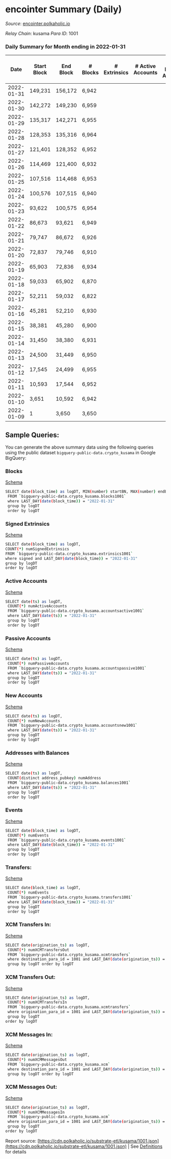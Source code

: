 # encointer Summary (Daily)

_Source_: [encointer.polkaholic.io](https://encointer.polkaholic.io)

*Relay Chain*: kusama
*Para ID*: 1001



### Daily Summary for Month ending in 2022-01-31


| Date    | Start Block | End Block | # Blocks | # Extrinsics | # Active Accounts | # Passive Accounts | # New Accounts | # Addresses | # Events  | # Transfers ($USD) | # XCM Transfers In ($USD) | # XCM Transfers Out ($USD) | # XCM In | # XCM Out | Issues |
|---------|-------------|-----------|----------|--------------|-------------------|--------------------|----------------|-------------|-----------|--------------------|---------------------------|----------------------------|----------|-----------|--------|
| 2022-01-31 | 149,231 | 156,172 | 6,942 |  |  |  |  | 1 | 13,884 |   |   |   |  |  |  |
| 2022-01-30 | 142,272 | 149,230 | 6,959 |  |  |  |  | 1 | 13,918 |   |   |   |  |  |  |
| 2022-01-29 | 135,317 | 142,271 | 6,955 |  |  |  |  | 1 | 13,910 |   |   |   |  |  |  |
| 2022-01-28 | 128,353 | 135,316 | 6,964 |  |  |  |  | 1 | 13,931 |   |   |   |  |  |  |
| 2022-01-27 | 121,401 | 128,352 | 6,952 |  |  |  |  | 1 | 13,904 |   |   |   |  |  |  |
| 2022-01-26 | 114,469 | 121,400 | 6,932 |  |  |  |  | 1 | 13,864 |   |   |   |  |  |  |
| 2022-01-25 | 107,516 | 114,468 | 6,953 |  |  |  |  | 1 | 13,906 |   |   |   |  |  |  |
| 2022-01-24 | 100,576 | 107,515 | 6,940 |  |  |  |  | 1 | 13,880 |   |   |   |  |  |  |
| 2022-01-23 | 93,622 | 100,575 | 6,954 |  |  |  |  | 1 | 13,908 |   |   |   |  |  |  |
| 2022-01-22 | 86,673 | 93,621 | 6,949 |  |  |  |  | 1 | 13,898 |   |   |   |  |  |  |
| 2022-01-21 | 79,747 | 86,672 | 6,926 |  |  |  |  | 1 | 13,855 |   |   |   |  |  |  |
| 2022-01-20 | 72,837 | 79,746 | 6,910 |  |  |  |  | 1 | 13,820 |   |   |   |  |  |  |
| 2022-01-19 | 65,903 | 72,836 | 6,934 |  |  |  |  | 1 | 13,868 |   |   |   |  |  |  |
| 2022-01-18 | 59,033 | 65,902 | 6,870 |  |  |  |  | 1 | 13,740 |   |   |   |  |  |  |
| 2022-01-17 | 52,211 | 59,032 | 6,822 |  |  |  |  | 1 | 13,644 |   |   |   |  |  |  |
| 2022-01-16 | 45,281 | 52,210 | 6,930 |  |  |  |  | 1 | 13,860 |   |   |   |  |  |  |
| 2022-01-15 | 38,381 | 45,280 | 6,900 |  |  |  |  | 1 | 13,803 |   |   |   |  |  |  |
| 2022-01-14 | 31,450 | 38,380 | 6,931 |  |  |  |  | 1 | 13,862 |   |   |   |  |  |  |
| 2022-01-13 | 24,500 | 31,449 | 6,950 |  |  |  |  | 1 | 13,900 |   |   |   |  |  |  |
| 2022-01-12 | 17,545 | 24,499 | 6,955 |  |  |  |  | 1 | 13,910 |   |   |   |  |  |  |
| 2022-01-11 | 10,593 | 17,544 | 6,952 |  |  |  |  | 1 | 13,904 |   |   |   |  |  |  |
| 2022-01-10 | 3,651 | 10,592 | 6,942 |  |  |  |  | 1 | 13,884 |   |   |   |  |  |  |
| 2022-01-09 | 1 | 3,650 | 3,650 |  |  |  |  | 1 | 7,300 |   |   |   |  |  |  |

## Sample Queries:
You can generate the above summary data using the following queries using the public dataset `bigquery-public-data.crypto_kusama` in Google BigQuery:


### Blocks 

[Schema](https://github.com/colorfulnotion/substrate-etl/blob/main/schema/blocks.json)

```bash
SELECT date(block_time) as logDT, MIN(number) startBN, MAX(number) endBN, COUNT(*) numBlocks 
 FROM `bigquery-public-data.crypto_kusama.blocks1001`  
 where LAST_DAY(date(block_time)) = "2022-01-31" 
 group by logDT 
 order by logDT
```

### Signed Extrinsics 

[Schema](https://github.com/colorfulnotion/substrate-etl/blob/main/schema/extrinsics.json)

```bash
SELECT date(block_time) as logDT, 
COUNT(*) numSignedExtrinsics 
FROM `bigquery-public-data.crypto_kusama.extrinsics1001`  
where signed and LAST_DAY(date(block_time)) = "2022-01-31" 
group by logDT 
order by logDT
```

### Active Accounts 

[Schema](https://github.com/colorfulnotion/substrate-etl/blob/main/schema/accountsactive.json)

```bash
SELECT date(ts) as logDT, 
 COUNT(*) numActiveAccounts 
 FROM `bigquery-public-data.crypto_kusama.accountsactive1001` 
 where LAST_DAY(date(ts)) = "2022-01-31" 
 group by logDT 
 order by logDT
```

### Passive Accounts 

[Schema](https://github.com/colorfulnotion/substrate-etl/blob/main/schema/accountspassive.json)

```bash
SELECT date(ts) as logDT, 
 COUNT(*) numPassiveAccounts 
 FROM `bigquery-public-data.crypto_kusama.accountspassive1001` 
 where LAST_DAY(date(ts)) = "2022-01-31" 
 group by logDT 
 order by logDT
```

### New Accounts 

[Schema](https://github.com/colorfulnotion/substrate-etl/blob/main/schema/accountsnew.json)

```bash
SELECT date(ts) as logDT, 
 COUNT(*) numNewAccounts 
 FROM `bigquery-public-data.crypto_kusama.accountsnew1001` 
 where LAST_DAY(date(ts)) = "2022-01-31" 
 group by logDT
 order by logDT
```

### Addresses with Balances 

[Schema](https://github.com/colorfulnotion/substrate-etl/blob/main/schema/balances.json)

```bash
SELECT date(ts) as logDT,
 COUNT(distinct address_pubkey) numAddress 
 FROM `bigquery-public-data.crypto_kusama.balances1001` 
 where LAST_DAY(date(ts)) = "2022-01-31" 
 group by logDT 
 order by logDT
```

### Events 

[Schema](https://github.com/colorfulnotion/substrate-etl/blob/main/schema/events.json)

```bash
SELECT date(block_time) as logDT, 
 COUNT(*) numEvents 
 FROM `bigquery-public-data.crypto_kusama.events1001` 
 where LAST_DAY(date(block_time)) = "2022-01-31" 
 group by logDT 
 order by logDT
```

### Transfers:

[Schema](https://github.com/colorfulnotion/substrate-etl/blob/main/schema/transfers.json)

```bash
SELECT date(block_time) as logDT, 
 COUNT(*) numEvents 
 FROM `bigquery-public-data.crypto_kusama.transfers1001` 
 where LAST_DAY(date(block_time)) = "2022-01-31" 
 group by logDT 
 order by logDT
```

### XCM Transfers In: 

[Schema](https://github.com/colorfulnotion/substrate-etl/blob/main/schema/xcmtransfers.json)

```bash
SELECT date(origination_ts) as logDT, 
 COUNT(*) numXCMTransfersOut 
 FROM `bigquery-public-data.crypto_kusama.xcmtransfers` 
 where destination_para_id = 1001 and LAST_DAY(date(origination_ts)) = "2022-01-31" 
 group by logDT order by logDT
```

### XCM Transfers Out: 

[Schema](https://github.com/colorfulnotion/substrate-etl/blob/main/schema/xcmtransfers.json)

```bash
SELECT date(origination_ts) as logDT, 
 COUNT(*) numXCMTransfersIn 
 FROM `bigquery-public-data.crypto_kusama.xcmtransfers` 
 where origination_para_id = 1001 and LAST_DAY(date(origination_ts)) = "2022-01-31" 
 group by logDT 
order by logDT
```

### XCM Messages In: 

[Schema](https://github.com/colorfulnotion/substrate-etl/blob/main/schema/xcm.json)

```bash
SELECT date(origination_ts) as logDT, 
 COUNT(*) numXCMMessagesOut 
 FROM `bigquery-public-data.crypto_kusama.xcm` 
 where destination_para_id = 1001 and LAST_DAY(date(origination_ts)) = "2022-01-31" 
 group by logDT order by logDT
```

### XCM Messages Out: 

[Schema](https://github.com/colorfulnotion/substrate-etl/blob/main/schema/xcm.json)

```bash
SELECT date(origination_ts) as logDT, 
 COUNT(*) numXCMMessagesIn 
 FROM `bigquery-public-data.crypto_kusama.xcm` 
 where origination_para_id = 1001 and LAST_DAY(date(origination_ts)) = "2022-01-31" 
 group by logDT 
order by logDT
```


Report source: [https://cdn.polkaholic.io/substrate-etl/kusama/1001.json](https://cdn.polkaholic.io/substrate-etl/kusama/1001.json) | See [Definitions](/DEFINITIONS.md) for details

